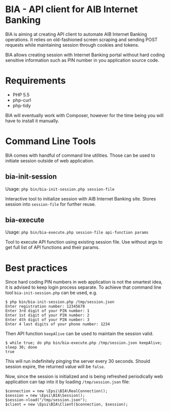 BIA - API client for AIB Internet Banking
============================================================

BIA is aiming at creating API client to automate AIB Internet Banking operations.
It relies on old-fashioned screen scraping and sending POST requests while
maintaining session through cookies and tokens.

BIA allows creating session with Internet Banking portal without
hard coding sensitive information such as PIN number in you application source code.

Requirements
============

* PHP 5.5
* php-curl
* php-tidy

BIA will eventually work with Composer, however for the time being you will have to
install it manually.

Command Line Tools
==================

BIA comes with handful of command line utilities. Those can be used to initiate
session outside of web application.

bia-init-session
----------------

Usage: ``php bin/bia-init-session.php session-file``

Interactive tool to initialize session with AIB Internet Banking site.
Stores session into `session-file` for further reuse.

bia-execute
-----------

Usage: ``php bin/bia-execute.php session-file api-function params``

Tool to execute API function using existing session file.
Use without args to get full list of API functions and their params.

Best practices
==============

Since hard coding PIN numbers in web application is not the smartest idea,
it is advised to keep login process separate. To achieve that command line
tool `bia-init-session.php` can be used, e.g.

	$ php bin/bia-init-session.php /tmp/session.json
	Enter registration number: 12345678
	Enter 3rd digit of your PIN number: 1
	Enter 1st digit of your PIN number: 2
	Enter 4th digit of your PIN number: 3
	Enter 4 last digits of your phone number: 1234

Then API function `keepAlive` can be used to maintain the session valid.

	$ while true; do php bin/bia-execute.php /tmp/session.json keepAlive; sleep 30; done
	true

This will run indefinitely pinging the server every 30 seconds.
Should session expire, the returned value will be `false`.

Now, since the session is initialized and is being refreshed periodically
web application can tap into it by loading `/tmp/session.json` file:

	$connection = new \Epsi\BIA\RealConnection();
	$session = new \Epsi\BIA\Session();
	$session->load("/tmp/session.json");
	$client = new \Epsi\BIA\Client($connection, $session);
